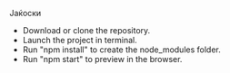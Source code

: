 Јаќоски
* Download or clone the repository.
* Launch the project in terminal.
* Run "npm install" to create the node_modules folder.
* Run "npm start" to preview in the browser.
